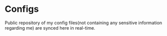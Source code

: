 # Configs

Public repository of my config files(not containing any sensitive information regarding me) are synced here in real-time.
